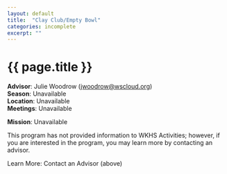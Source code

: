 ```yaml
---
layout: default
title:  "Clay Club/Empty Bowl"
categories: incomplete
excerpt: ""
---
```


# {{ page.title }}

**Advisor**: Julie Woodrow (<jwoodrow@wscloud.org>)
<br/>**Season**: Unavailable
<br/>**Location**: Unavailable
<br/>**Meetings**: Unavailable

**Mission**: Unavailable

This program has not provided information to WKHS Activities; however, if you are interested in the program, you may learn more by contacting an advisor.

Learn More: Contact an Advisor (above)